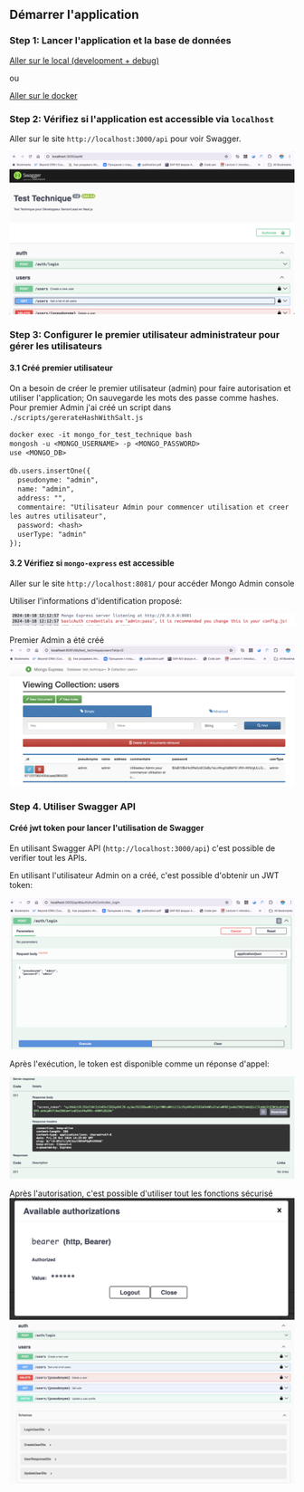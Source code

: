 ## Démarrer l'application

### Step 1: Lancer l'application et la base de données

[Aller sur le local (development + debug)](./docs/local.md)

ou 

[Aller sur le docker](./docs/docker.md)


### Step 2: Vérifiez si l'application est accessible via `localhost`

Aller sur le site `http://localhost:3000/api` pour voir Swagger.

![alt text](./docs/swagger.png)

### Step 3: Configurer le premier utilisateur administrateur pour gérer les utilisateurs

#### 3.1 Créé premier utilisateur

On a besoin de créer le premier utilisateur (admin) pour faire autorisation et utiliser l'application;
On sauvegarde les mots des passe comme hashes. Pour premier Admin j'ai créé un script dans `./scripts/gererateHashWithSalt.js`

```
docker exec -it mongo_for_test_technique bash
mongosh -u <MONGO_USERNAME> -p <MONGO_PASSWORD>
use <MONGO_DB>

db.users.insertOne({
  pseudonyme: "admin",
  name: "admin",
  address: "",
  commentaire: "Utilisateur Admin pour commencer utilisation et creer les autres utilisateur",
  password: <hash>
  userType: "admin"
});
```
#### 3.2 Vérifiez si `mongo-express` est accessible
Aller sur le site `http://localhost:8081/` pour accéder Mongo Admin console

Utiliser l'informations d'identification proposé:

![alt text](./docs/mongo_express_credentials.png)

Premier Admin a été créé
![alt text](./docs/mongo_express.png)

### Step 4. Utiliser Swagger API

#### Créé jwt token pour lancer l'utilisation de Swagger
En utilisant Swagger API (`http://localhost:3000/api`) c'est possible de verifier tout les APIs.

En utilisant l'utilisateur Admin on a créé, c'est possible d'obtenir un JWT token:

![alt text](./docs/post_auth_login.png)

Après l'exécution, le token est disponible comme un réponse d'appel:

![alt text](./docs/access_token.png)

Après l'autorisation, c'est possible d'utiliser tout les fonctions sécurisé
![alt text](./docs/login_logout.png)
![alt text](./docs/swagger_api.png)